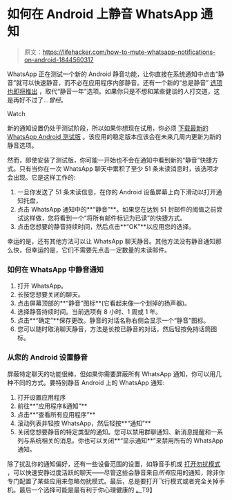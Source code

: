 # 如何在 Android 上静音 WhatsApp 通知

> 原文：<https://lifehacker.com/how-to-mute-whatsapp-notifications-on-android-1844560317>

WhatsApp 正在测试一个新的 Android 静音功能，让你直接在系统通知中点击“静音”就可以快速静音，而不必在应用程序内部静音。还有一个新的“总是静音” [选项也即将推出](https://wabetainfo.com/whatsapp-beta-for-android-2-20-197-3-whats-new/) ，取代“静音一年”选项。如果你只是不想和某些健谈的人打交道，这是再好不过了...*曾经*。

Watch

新的通知设置仍处于测试阶段，所以如果你想现在试用，你必须 [下载最新的 WhatsApp Android 测试版](https://play.google.com/apps/testing/com.whatsapp) 。该应用的稳定版本应该会在未来几周内更新为新的静音选项。

然而，即使安装了测试版，你可能一开始也不会在通知中看到新的“静音”快捷方式。只有当你在一次 WhatsApp 聊天中累积了至少 51 条未读消息时，该选项才会出现。它是这样工作的:

1.  一旦你发送了 51 条未读信息，在你的 Android 设备屏幕上向下滑动以打开通知托盘，
2.  点击 WhatsApp 通知中的**“静音”**。如果您在达到 51 封邮件的阈值之前尝试这样做，您将看到一个“将所有邮件标记为已读”的快捷方式。
3.  点击您想要的静音持续时间，然后点击**“OK”**以应用您的选择。

幸运的是，还有其他方法可以让 WhatsApp 聊天静音。其他方法没有静音通知那么快，但幸运的是，它们不需要先点击一定数量的未读邮件。

### 如何在 WhatsApp 中静音通知

1.  打开 WhatsApp。
2.  长按您想要关闭的聊天。
3.  点击屏幕顶部的**“静音”图标**(它看起来像一个划掉的扬声器)。
4.  选择静音持续时间。当前选项有 8 小时、1 周或 1 年。
5.  点击**“确定”**保存更改。静音的对话名称右侧会显示一个“静音”图标。
6.  您可以随时取消聊天静音，方法是长按已静音的对话，然后轻按免持话筒图标。

### 从您的 Android 设置静音

屏蔽特定聊天的功能很棒，但如果你需要屏蔽所有 WhatsApp 通知，你可以用几种不同的方式。要特别静音 Android 上的 WhatsApp 通知:

1.  打开设置应用程序
2.  前往**“应用程序&通知”**
3.  点击**“查看所有应用程序”**
4.  滚动列表并轻按 WhatsApp，然后轻按**“通知”**
5.  关闭您想要静音的特定类型的通知。您可以禁用群聊通知、新消息提醒和一系列与系统相关的消息。你也可以关闭**“显示通知**”来禁用所有的 WhatsApp 通知。

除了扰乱你的通知偏好，还有一些设备范围的设置，如静音手机或 [打开勿扰模式](https://lifehacker.com/turn-on-do-not-disturb-during-the-day-to-be-more-produc-1823105590) ，可以快速安静过度活跃的聊天——尽管这些会静音来自*所有*应用的通知，除非你专门配置了某些应用来忽略勿扰模式。最后，总是要打开飞行模式或者完全关掉手机。最后一个选择可能是最有利于你心理健康的 [。](https://lifehacker.com/turn-off-your-phone-to-quickly-eliminate-stress-5876786)T9】